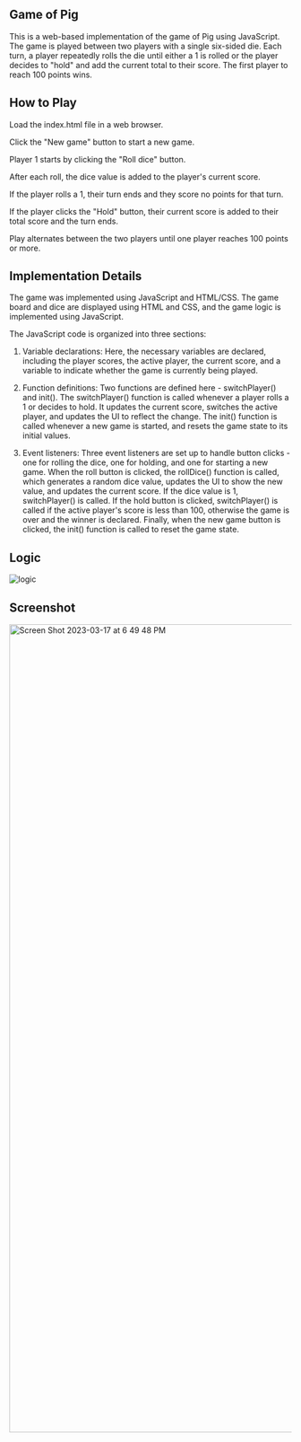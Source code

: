 ## Game of Pig

This is a web-based implementation of the game of Pig using JavaScript. The game is played between two players with a single six-sided die. Each turn, a player repeatedly rolls the die until either a 1 is rolled or the player decides to "hold" and add the current total to their score. The first player to reach 100 points wins.

## How to Play

Load the index.html file in a web browser.

Click the "New game" button to start a new game.

Player 1 starts by clicking the "Roll dice" button.

After each roll, the dice value is added to the player's current score.

If the player rolls a 1, their turn ends and they score no points for that turn.

If the player clicks the "Hold" button, their current score is added to their total score and the turn ends.

Play alternates between the two players until one player reaches 100 points or more.

## Implementation Details

The game was implemented using JavaScript and HTML/CSS. The game board and dice are displayed using HTML and CSS, and the game logic is implemented using JavaScript.

The JavaScript code is organized into three sections:

1. Variable declarations: Here, the necessary variables are declared, including the player scores, the active player, the current score, and a variable to indicate whether the game is currently being played.

2. Function definitions: Two functions are defined here - switchPlayer() and init(). The switchPlayer() function is called whenever a player rolls a 1 or decides to hold. It updates the current score, switches the active player, and updates the UI to reflect the change. The init() function is called whenever a new game is started, and resets the game state to its initial values.

3. Event listeners: Three event listeners are set up to handle button clicks - one for rolling the dice, one for holding, and one for starting a new game. When the roll button is clicked, the rollDice() function is called, which generates a random dice value, updates the UI to show the new value, and updates the current score. If the dice value is 1, switchPlayer() is called. If the hold button is clicked, switchPlayer() is called if the active player's score is less than 100, otherwise the game is over and the winner is declared. Finally, when the new game button is clicked, the init() function is called to reset the game state.

## Logic

![logic](https://user-images.githubusercontent.com/58926340/226076938-d6c84095-8e35-4bf1-a78a-55fa7b13aa74.png)

## Screenshot

<img width="1440" alt="Screen Shot 2023-03-17 at 6 49 48 PM" src="https://user-images.githubusercontent.com/58926340/226076987-65289470-a459-467d-8c49-844054c54b3a.png">

